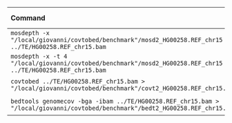 | Command | Mean [s] | Min [s] | Max [s] | Relative |
|:---|---:|---:|---:|---:|
| `mosdepth -x "/local/giovanni/covtobed/benchmark"/mosd2_HG00258.REF_chr15 ../TE/HG00258.REF_chr15.bam` | 13.861 ± 0.126 | 13.694 | 13.988 | 1.34 ± 0.04 |
| `mosdepth -x -t 4 "/local/giovanni/covtobed/benchmark"/mosd2_HG00258.REF_chr15 ../TE/HG00258.REF_chr15.bam` | 10.318 ± 0.325 | 9.938 | 10.824 | 1.00 |
| `covtobed ../TE/HG00258.REF_chr15.bam > "/local/giovanni/covtobed/benchmark"/covt2_HG00258.REF_chr15.bed` | 45.066 ± 1.360 | 43.241 | 46.574 | 4.37 ± 0.19 |
| `bedtools genomecov -bga -ibam ../TE/HG00258.REF_chr15.bam > "/local/giovanni/covtobed/benchmark"/bedt2_HG00258.REF_chr15.bed` | 103.312 ± 2.433 | 100.651 | 106.629 | 10.01 ± 0.39 |
